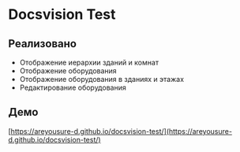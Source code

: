 # Docsvision Test

## Реализовано

* Отображение иерархии зданий и комнат
* Отображение оборудования
* Отображение оборудования в зданиях и этажах
* Редактирование оборудования

## Демо

[https://areyousure-d.github.io/docsvision-test/](https://areyousure-d.github.io/docsvision-test/)
